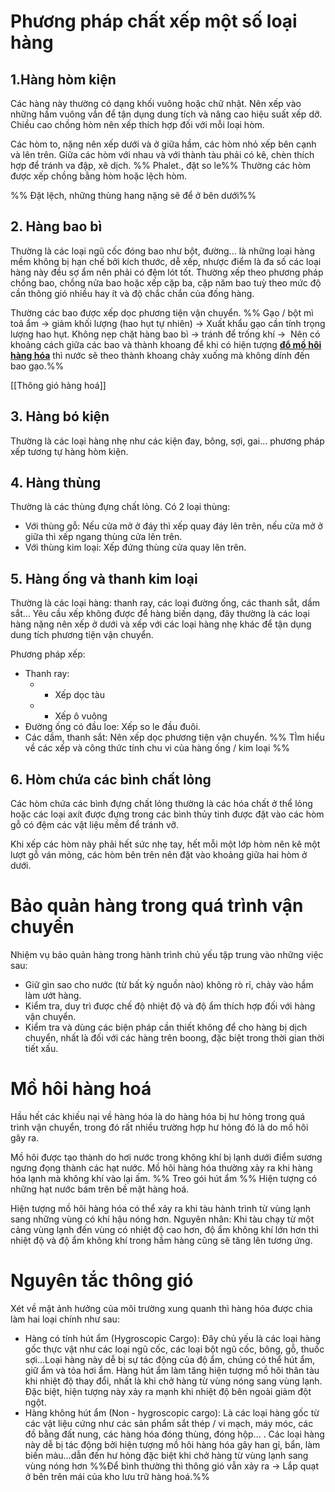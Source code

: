 # Phương pháp chất xếp một số loại hàng
## 1.Hàng hòm kiện
Các hàng này thường có dạng khối vuông hoặc chữ nhật. Nên xếp vào những hầm vuông vắn để tận dụng dung tích và nâng cao hiệu suất xếp dỡ. Chiều cao chồng hòm nên xếp thích hợp đối với mỗi loại hòm. 

Các hòm to, nặng nên xếp dưới và ở giữa hầm, các hòm nhỏ xếp bên cạnh và lên trên. Giữa các hòm với nhau và với thành tàu phải có kê, chèn thích hợp để tránh va đập, xê dịch. 
%% Phalet., đặt so le%%
Thường các hòm được xếp chồng bằng hòm hoặc lệch hòm.

%% Đặt lệch, những thùng hang nặng sẽ để ở bên dưới%%
## 2. Hàng bao bì
Thường là các loại ngũ cốc đóng bao như bột, đường... là những loại hàng mềm không bị hạn chế bởi kích thước, dễ xếp, nhược điểm là đa số các loại hàng này đều sợ ẩm nên phải có đệm lót tốt. 
Thường xếp theo phương pháp chồng bao, chồng nửa bao hoặc xếp cặp ba, cặp năm bao tuỳ theo mức độ cần thông gió nhiều hay ít và độ chắc chắn của đống hàng. 

Thường các bao được xếp dọc phương tiện vận chuyển.
%% Gạo / bột mì toả ẩm -> giảm khối lượng (hao hụt tự nhiên) -> Xuất khẩu gạo cần tính trọng lượng hao hụt. 
Không nẹp chặt hàng bao bì -> tránh để trống khí ->  Nên có khoảng cách giữa các bao và thành khoang để khi có hiện tượng [**đổ mồ hôi hàng hóa**](http://banog.vn/do-mo-hoi-hang-hoa/) thì nước sẽ theo thành khoang chảy xuống mà không dính đến bao gạo.%%

[[Thông gió hàng hoá]] 
## 3. Hàng bó kiện
Thường là các loại hàng nhẹ như các kiện đay, bông, sợi, gai... phương pháp xếp tương tự hàng hòm kiện.
## 4. Hàng thùng 
Thường là các thùng đựng chất lỏng. Có 2 loại thùng:
- Với thùng gỗ: Nếu cửa mở ở đáy thì xếp quay đáy lên trên, nếu cửa mở ở giữa thì xếp ngang thùng cửa lên trên. 
- Với thùng kim loại: Xếp đứng thùng cửa quay lên trên.
## 5. Hàng ống và thanh kim loại
Thường là các loại hàng: thanh ray, các loại đường ống, các thanh sắt, dầm sắt... 
Yêu cầu xếp không được để hàng biến dạng, đây thường là các loại hàng nặng nên xếp ở dưới và xếp với các loại hàng nhẹ khác để tận dụng dung tích phương tiện vận chuyển.

Phương pháp xếp: 
- Thanh ray:
  - - Xếp dọc tàu
  - - Xếp ô vuông 
- Đường ống có đầu loe: Xếp so le đầu đuôi. 
- Các dầm, thanh sắt: Nên xếp dọc phương tiện vận chuyển.
%% TÌm hiểu về các xếp và công thức tính chu vi của hàng ống / kim loại %%
## 6. Hòm chứa các bình chất lỏng 
Các hòm chứa các bình đựng chất lỏng thường là các hóa chất ở thể lỏng hoặc các loại axít được đựng trong các bình thủy tinh được đặt vào các hòm gỗ có đệm các vật liệu mềm để tránh vỡ. 

Khi xếp các hòm này phải hết sức nhẹ tay, hết mỗi một lớp hòm nên kê một lượt gỗ ván mỏng, các hòm bên trên nên đặt vào khoảng giữa hai hòm ở dưới.

# Bảo quản hàng trong quá trình vận chuyển 
Nhiệm vụ bảo quản hàng trong hành trình chủ yếu tập trung vào những việc sau:
- Giữ gìn sao cho nước (từ bất kỳ nguồn nào) không rò rỉ, chảy vào hầm làm ướt hàng. 
- Kiểm tra, duy trì được chế độ nhiệt độ và độ ẩm thích hợp đối với hàng vận chuyển.
- Kiểm tra và dùng các biện pháp cần thiết không để cho hàng bị dịch chuyển, nhất là đối với các hàng trên boong, đặc biệt trong thời gian thời tiết xấu.

# Mồ hôi hàng hoá
Hầu hết các khiếu nại về hàng hóa là do hàng hóa bị hư hỏng trong quá trình vận chuyển, trong đó rất nhiều trường hợp hư hỏng đó là do mồ hôi gây ra.

Mồ hôi được tạo thành do hơi nước trong không khí bị lạnh dưới điểm sương ngưng đọng thành các hạt nước. Mồ hôi hàng hóa thường xảy ra khi hàng hóa lạnh mà không khí vào lại ấm.
%% Treo gói hút ẩm %%
Hiện tượng có những hạt nước bám trên bề mặt hàng hoá.

Hiện tượng mồ hôi hàng hóa có thể xảy ra khi tàu hành trình từ vùng lạnh sang những vùng có khí hậu nóng hơn. Nguyên nhân: Khi tàu chạy từ một cảng vùng lạnh đến vùng có nhiệt độ cao hơn, độ ẩm không khí lớn hơn thì nhiệt độ và độ ẩm không khí trong hầm hàng cũng sẽ tăng lên tương ứng.

# Nguyên tắc thông gió
Xét về mặt ảnh hưởng của môi trường xung quanh thì hàng hóa được chia làm hai loại chính như sau: 
- Hàng có tính hút ẩm (Hygroscopic Cargo): Đây chủ yếu là các loại hàng gốc thực vật như các loại ngũ cốc, các loại bột ngũ cốc, bông, gỗ, thuốc sợi...Loại hàng này dễ bị sự tác động của độ ẩm, chúng có thể hút ẩm, giữ ẩm và tỏa hơi ẩm. Hàng hút ẩm làm tăng hiện tượng mồ hôi thân tàu khi nhiệt độ thay đổi, nhất là khi chở hàng từ vùng nóng sang vùng lạnh. Đặc biệt, hiện tượng này xảy ra mạnh khi nhiệt độ bên ngoài giảm đột ngột. 
- Hàng không hút ẩm (Non - hygroscopic cargo): Là các loại hàng gốc từ các vật liệu cứng như các sản phẩm sắt thép / vi mạch, máy móc, các đồ bằng đất nung, các hàng hóa đóng thùng, đóng hộp... . Các loại hàng này dễ bị tác động bởi hiện tượng mồ hôi hàng hóa gây han gỉ, bẩn, làm biến màu...dẫn đến hư hỏng đặc biệt khi chở hàng từ vùng lạnh sang vùng nóng hơn
%%Để bình thường thì thông gió vẫn xảy ra -> Lắp quạt ở bên trên mái của kho lưu trữ hàng hoá.%%
